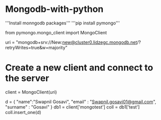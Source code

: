 # Mongodb-with-python

'''Install monngodb packages'''
'''pip install pymongo'''

from pymongo.mongo_client import MongoClient

uri = "mongodb+srv://New:new@cluster0.lidzegc.mongodb.net/?retryWrites=true&w=majority"

# Create a new client and connect to the server
client = MongoClient(uri)

d = {
    "name":"Swapnil Gosavi",
    "email" : "Swapnil.gosavi01@gmail.com",
    "surname" : "Gosavi"
}
db1 = client['mongotest']
coll = db1['test']
coll.insert_one(d)
